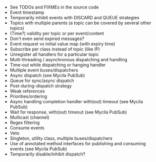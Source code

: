 * See TODOs and FIXMEs in the source code
* Event timestamp
* Temporarily inhibit events with DISCARD and QUEUE strategies
* Topics with multiple parents (a topic can be covered by several other topics)
* (Time?) validity per topic or per event/content
* Don't even send expired messages?
* Event request vs initial value map (with expiry time)
* Subscribe per class instead of topic (like IP)
* Unregister all handlers for a particular topic
* Multi-threading / asynchronous dispatching and handling
* Time-out while dispatching or hanging handler
* Multiple event buses/dispatchers
* Async dispatch (see Mycila PubSub)
* Queue for sync/async dispatch
* Post-during-dispatch strategy
* Weak references
* Priorities/ordering
* Async handling completion handler with(out) timeout (see Mycila PubSub)
* Wait for response, with(out) timeout (see Mycila PubSub)
* Multicast (channel)
* Regex filtering
* Consume events
* Veto
* Singleton, utility class, multiple buses/dispatchers
* Use of annotated method interfaces for publishing and consuming events (see Mycila PubSub)
* Temporarily disable/inhibit dispatch?
